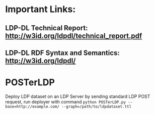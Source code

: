 # Important Links:
## LDP-DL Technical Report: http://w3id.org/ldpdl/technical_report.pdf
## LDP-DL RDF Syntax and Semantics: http://w3id.org/ldpdl/

# POSTerLDP

Deploy LDP dataset on an LDP Server by sending standard LDP POST request, run deployer with command `python POSTerLDP.py --base=http://example.com/ --graph=/path/to/ldpdataset.ttl`
